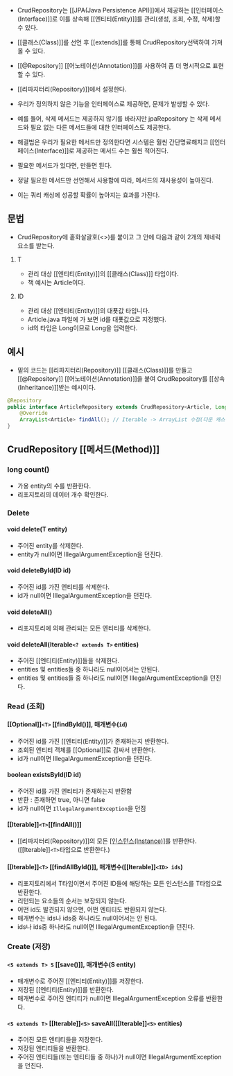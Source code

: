 - CrudRepository는 [[JPA(Java Persistence API)]]에서 제공하는 [[인터페이스(Interface)]]로 이를 상속해 [[엔티티(Entity)]]를 관리(생성, 조회, 수정, 삭제)할 수 있다.

- [[클래스(Class)]]를 선언 후 [[extends]]를 통해 CrudRepository선택하여 가져올 수 있다.
- [[@Repository]] [[어노테이션(Annotation)]]를 사용하여 좀 더 명시적으로 표현할 수 있다.
- [[리파지터리(Repository)]]에서 설정한다.

- 우리가 정의하지 않은 기능을 인터페이스로 제공하면, 문제가 발생할 수 있다.
- 예를 들어, 삭제 메서드는 제공하지 않기를 바라지만 jpaRepository 는 삭제 메서드와 필요 없는 다른 메서드들에 대한 인터페이스도 제공한다.

- 해결법은 우리가 필요한 메서드만 정의한다면 시스템은 훨씬 간단명료해지고 [[인터페이스(Interface)]]로 제공하는 메서드 수는 훨씬 적어진다. 
- 필요한 메서드가 있다면, 만들면 된다.
- 정말 필요한 메서드만 선언해서 사용함에 따라, 메서드의 재사용성이 높아진다.
- 이는 쿼리 캐싱에 성공할 확률이 높아지는 효과를 가진다.

## 문법

- CrudRepository에 홑화살괄호(<>)를 붙이고 그 안에 다음과 같이 2개의 제네릭 요소를 받는다.

1. T
	 - 관리 대상 [[엔티티(Entity)]]의 [[클래스(Class)]] 타입이다. 
	 - 책 예시는 Article이다.

3. ID
	- 관리 대상 [[엔티티(Entity)]]의 대푯값 타입니다. 
	- Article.java 파일에 가 보면 id를 대푯값으로 지정했다.
	- id의 타입은 Long이므로 Long을 입력한다.

## 예시

- 밑의 코드는 [[리파지터리(Repository)]] [[클래스(Class)]]를 만들고 [[@Repository]] [[어노테이션(Annotation)]]을 붙여 CrudRepository를 [[상속(Inheritance)]]받는 예시이다.

```java
@Repository
public interface ArticleRepository extends CrudRepository<Article, Long> { // CrudRepository를 상속
    @Override  
    ArrayList<Article> findAll(); // Iterable -> ArrayList 수정(다운 캐스팅)
}
```


## CrudRepository [[메서드(Method)]]

### long count()

- 가용 entity의 수를 반환한다.
- 리포지토리의 데이터 개수 확인한다.
### Delete

#### void delete(T entity)    

- 주어진 entity를 삭제한다.
- entity가 null이면 IllegalArgumentException을 던진다.
#### void deleteById(ID id)

   - 주어진 id를 가진 엔티티를 삭제한다.
   - id가 null이면 IllegalArgumentException을 던진다.
#### void deleteAll()

- 리포지토리에 의해 관리되는 모든 엔티티를 삭제한다.

#### void deleteAll(Iterable`<? extends T>` entities)

   - 주어진 [[엔티티(Entity)]]들을 삭제한다.
   - entities 및 entities들 중 하나라도 null이어서는 안된다.
   - entities 및 entities들 중 하나라도 null이면 IllegalArgumentException을 던진다.

### Read (조회)

#### [[Optional]]`<T>` [[findById()]], 매개변수(`id`)

- 주어진 id를 가진 [[엔티티(Entity)]]가 존재하는지 반환한다.
- 조회된 엔티티 객체를 [[Optional]]로 감싸서 반환한다.
- id가 null이면 IllegalArgumentException을 던진다.

#### boolean existsById(ID id)

- 주어진 id를 가진 엔티티가 존재하는지 반환함
- 반환 : 존재하면 true, 아니면 false
- id가 null이면 `IllegalArgumentException`을 던짐
   
#### [[Iterable]]`<T>`[[findAll()]]

- [[리파지터리(Repository)]]의 모든 [[인스턴스(Instance)]]([[엔티티(Entity)]])를 반환한다. ([[Iterable]]`<T>`타입으로 반환한다.)
    
#### [[Iterable]]`<T>` [[findAllById()]], 매개변수([[Iterable]]`<ID> ids`)

- 리포지토리에서 T타입이면서 주어진 ID들에 해당하는 모든 인스턴스를 T타입으로 반환한다.
- 리턴되는 요소들의 순서는 보장되지 않는다.
- 어떤 id도 발견되지 않으면, 어떤 엔티티도 반환되지 않는다.
- 매개변수는 ids나 ids중 하나라도 null이어서는 안 된다.
- ids나 ids중 하나라도 null이면 IllegalArgumentException을 던진다.

### Create (저장)

#### `<S extends T> S` [[save()]], 매개변수(S entity)

- 매개변수로 주어진 [[엔티티(Entity)]]를 저장한다.
- 저장된 [[엔티티(Entity)]]를 반환한다.
- 매개변수로 주어진 엔티티가 null이면 IllegalArgumentException 오류를 반환한다.

#### `<S extends T>` [[Iterable]]`<S>` saveAll([[Iterable]]`<S>` entities)

- 주어진 모든 엔티티들을 저장한다.
- 저장된 엔티티들을 반환한다.
- 주어진 엔티티들(또는 엔티티들 중 하나)가 null이면 IllegalArgumentException을 던진다.

